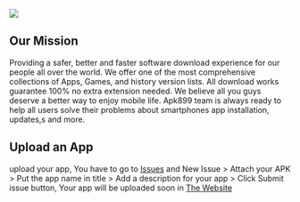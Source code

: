 ![](https://github.com/AshleySato899/apk889.blogspot.com/blob/main/Apk%20899.png)

## Our Mission
Providing a safer, better and faster software download experience for our people all over the world.
We offer one of the most comprehensive collections of Apps, Games, and history version lists.
All download works guarantee 100% no extra extension needed. We believe all you guys deserve a better way to enjoy mobile life.
Apk899 team is always ready to help all users solve their problems about smartphones app installation, updates,s and more.

## Upload an App
upload your app, You have to go to [Issues](https://github.com/AshleySato899/apk889.blogspot.com/issues) and New Issue > Attach your APK > 
Put the app name in title > Add a description for your app > Click Submit issue button, Your app will be uploaded soon in [The Website](https://apk889.blogspot.com/)

